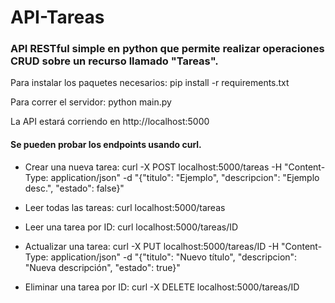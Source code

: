 # API-Tareas
### API RESTful simple en python que permite realizar operaciones CRUD sobre un recurso llamado "Tareas". 

Para instalar los paquetes necesarios:
pip install -r requirements.txt

Para correr el servidor:
python main.py

La API estará corriendo en http://localhost:5000

#### Se pueden probar los endpoints usando curl.

* Crear una nueva tarea: curl -X POST localhost:5000/tareas -H "Content-Type: application/json" -d "{\"titulo\": \"Ejemplo\", \"descripcion\": \"Ejemplo desc.\", \"estado\": false}"

* Leer todas las tareas: curl localhost:5000/tareas

* Leer una tarea por ID: curl localhost:5000/tareas/ID

* Actualizar una tarea:  curl -X PUT localhost:5000/tareas/ID -H "Content-Type: application/json" -d "{\"titulo\": \"Nuevo título\", \"descripcion\": \"Nueva descripción\", \"estado\": true}"

* Eliminar una tarea por ID: curl -X DELETE localhost:5000/tareas/ID
